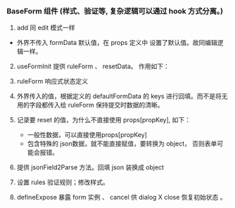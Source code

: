 ### BaseForm 组件 (样式、验证等, 复杂逻辑可以通过 hook 方式分离。)

1. add 同 edit 模式一样
  - 外界不传入 formData 默认值，在 props 定义中 设置了默认值。故同编辑逻辑一样。

2. useFormInit 提供 ruleForm 、 resetData。 作用如下：
  1. ruleForm 响应式状态定义
  2. 外界传入的值，根据定义的 defaultFormData 的 keys 进行回填。而不是将无用的字段都传入给 ruleForm 保持提交时数据的清晰。
  3. 记录要 reset 的值，为什么不直接使用 props[propKey], 如下：
     - 一般性数据，可以直接使用props[propKey]
     - 包含特殊的 json数据，就不能直接赋值，要转换为 object， 否则表单可能会报错。
  4. 提供 jsonField2Parse 方法。回填 json 装换成 object

3. 设置 rules 验证规则；修改样式。

4. defineExpose 暴露 form 实例 、 cancel 供 dialog X close 恢复初始状态 。

